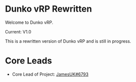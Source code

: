 # Dunko vRP Rewritten

Welcome to Dunko vRP.

Current: V1.0

This is a rewritten version of Dunko vRP and is still in progress.

# Core Leads 

- Core Lead of Project: [JamesUK#6793](https://github.com/JamesEU)

